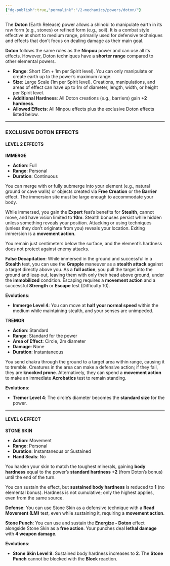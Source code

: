 ```yaml
---
{"dg-publish":true,"permalink":"/2-mechanics/powers/doton/"}
---
```


The **Doton** (Earth Release) power allows a shinobi to manipulate earth in its raw form (e.g., stones) or refined form (e.g., soil). It is a combat style effective at short to medium range, primarily used for defensive techniques and effects that don’t focus on dealing damage as their main goal.

**Doton** follows the same rules as the **Ninpou** power and can use all its effects. However, Doton techniques have a **shorter range** compared to other elemental powers.

- **Range**: Short (5m + 1m per Spirit level). You can only manipulate or create earth up to the power’s maximum range.
- **Size**: Large Scale (1m per Spirit level). Creations, manipulations, and areas of effect can have up to 1m of diameter, length, width, or height per Spirit level.
- **Additional Hardness**: All Doton creations (e.g., barriers) gain **+2 hardness**.
- **Allowed Effects**: All Ninpou effects plus the exclusive Doton effects listed below.

---

### EXCLUSIVE DOTON EFFECTS

#### LEVEL 2 EFFECTS

**IMMERGE**

- **Action**: Full
- **Range**: Personal
- **Duration**: Continuous

You can merge with or fully submerge into your element (e.g., natural ground or cave walls) or objects created via **Free Creation** or the **Barrier** effect. The immersion site must be large enough to accommodate your body.

While immersed, you gain the **Expert** feat’s benefits for **Stealth**, cannot move, and have vision limited to **10m**. Stealth bonuses persist while hidden unless something reveals your position. Attacking or using techniques (unless they don’t originate from you) reveals your location. Exiting immersion is a **movement action**.

You remain just centimeters below the surface, and the element’s hardness does not protect against enemy attacks.

**False Decapitation**: While immersed in the ground and successful in a **Stealth** test, you can use the **Grapple** maneuver as a **stealth attack** against a target directly above you. As a **full action**, you pull the target into the ground and leap out, leaving them with only their head above ground, under the **immobilized** condition. Escaping requires a **movement action** and a successful **Strength** or **Escape** test (Difficulty 10).

**Evolutions**:

- **Immerge Level 4**: You can move at **half your normal speed** within the medium while maintaining stealth, and your senses are unimpeded.

**TREMOR**

- **Action**: Standard
- **Range**: Standard for the power
- **Area of Effect**: Circle, 2m diameter
- **Damage**: None
- **Duration**: Instantaneous

You send chakra through the ground to a target area within range, causing it to tremble. Creatures in the area can make a defensive action; if they fail, they are **knocked prone**. Alternatively, they can spend a **movement action** to make an immediate **Acrobatics** test to remain standing.

**Evolutions**:

- **Tremor Level 4**: The circle’s diameter becomes the **standard size** for the power.

---

#### LEVEL 6 EFFECT

**STONE SKIN**

- **Action**: Movement
- **Range**: Personal
- **Duration**: Instantaneous or Sustained
- **Hand Seals**: No

You harden your skin to match the toughest minerals, gaining **body hardness** equal to the power’s **standard hardness +2** (from Doton’s bonus) until the end of the turn.

You can sustain the effect, but **sustained body hardness** is reduced to **1** (no elemental bonus). Hardness is not cumulative; only the highest applies, even from the same source.

**Defense**: You can use Stone Skin as a defensive technique with a **Read Movement (LM)** test, even while sustaining it, requiring a **movement action**.

**Stone Punch**: You can use and sustain the **Energize - Doton** effect alongside Stone Skin as a **free action**. Your punches deal **lethal damage** with **4 weapon damage**.

**Evolutions**:

- **Stone Skin Level 9**: Sustained body hardness increases to **2**. The **Stone Punch** cannot be blocked with the **Block** reaction.
